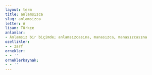 ```yaml
---
layout: term
title: anlamsızca
slug: anlamsizca
letter: A
lisan: Türkçe
anlamlar:
- Anlamsız bir biçimde; anlamsızcasına, manasızca, manasızcasına
ozellikler:
- - zarf
ornekler:
- - ''
orneklerkaynak:
- - ''
---
```

